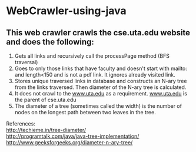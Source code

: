 # WebCrawler-using-java

## This web crawler crawls the cse.uta.edu website and does the following:  
1. Gets all links and recursively call the processPage method (BFS traversal)
2. Goes to only those links that have faculty and doesn't start with mailto: and length<150 and is not a pdf link. It ignores already visited link. 
3. Stores unique traversed links in database and constructs an N-ary tree from the links traversed. Then diameter of the N-ary tree is calculated.   
4. It does not crawl to the www.uta.edu as a requirement. www.uta.edu is the parent of cse.uta.edu    
5. The diameter of a tree (sometimes called the width) is the number of nodes on the longest path between two leaves in the tree.
 

 References:   
 http://techieme.in/tree-diameter/  
 http://programtalk.com/java/java-tree-implementation/  
 http://www.geeksforgeeks.org/diameter-n-ary-tree/
